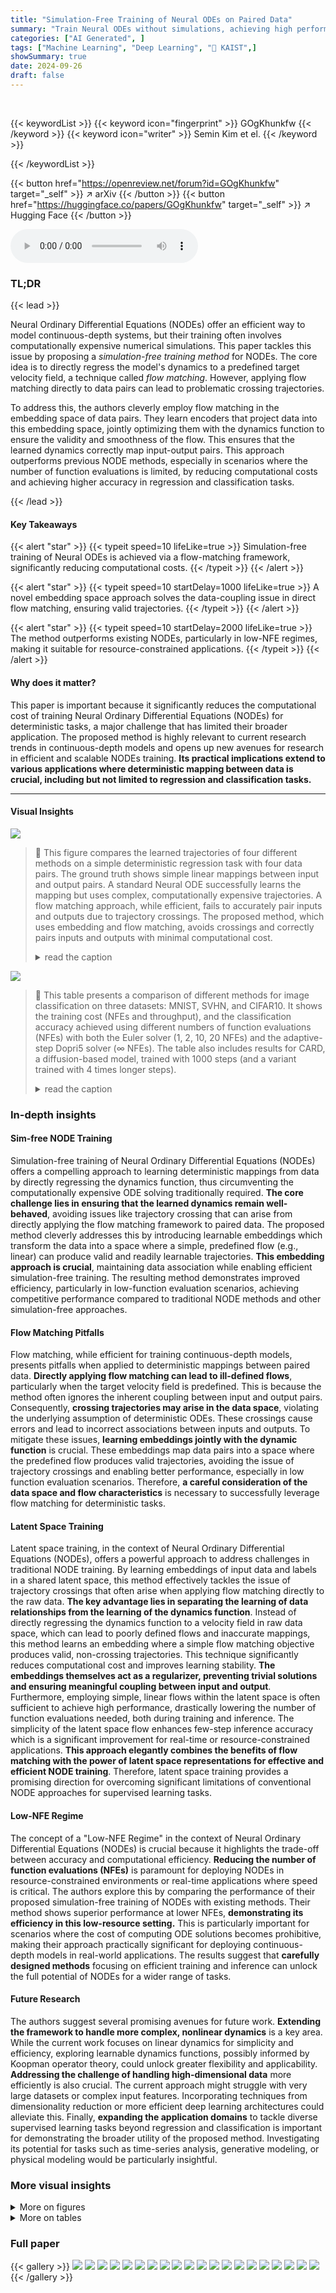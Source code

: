 ```yaml
---
title: "Simulation-Free Training of Neural ODEs on Paired Data"
summary: "Train Neural ODEs without simulations, achieving high performance on regression and classification by using flow matching in the embedding space of data pairs."
categories: ["AI Generated", ]
tags: ["Machine Learning", "Deep Learning", "🏢 KAIST",]
showSummary: true
date: 2024-09-26
draft: false
---
```


<br>

{{< keywordList >}}
{{< keyword icon="fingerprint" >}} GOgKhunkfw {{< /keyword >}}
{{< keyword icon="writer" >}} Semin Kim et el. {{< /keyword >}}
 
{{< /keywordList >}}

{{< button href="https://openreview.net/forum?id=GOgKhunkfw" target="_self" >}}
↗ arXiv
{{< /button >}}
{{< button href="https://huggingface.co/papers/GOgKhunkfw" target="_self" >}}
↗ Hugging Face
{{< /button >}}



<audio controls>
    <source src="https://ai-paper-reviewer.com/GOgKhunkfw/podcast.wav" type="audio/wav">
    Your browser does not support the audio element.
</audio>


### TL;DR


{{< lead >}}

Neural Ordinary Differential Equations (NODEs) offer an efficient way to model continuous-depth systems, but their training often involves computationally expensive numerical simulations. This paper tackles this issue by proposing a *simulation-free training method* for NODEs. The core idea is to directly regress the model's dynamics to a predefined target velocity field, a technique called *flow matching*. However, applying flow matching directly to data pairs can lead to problematic crossing trajectories. 

To address this, the authors cleverly employ flow matching in the embedding space of data pairs.  They learn encoders that project data into this embedding space, jointly optimizing them with the dynamics function to ensure the validity and smoothness of the flow. This ensures that the learned dynamics correctly map input-output pairs. This approach outperforms previous NODE methods, especially in scenarios where the number of function evaluations is limited, by reducing computational costs and achieving higher accuracy in regression and classification tasks.

{{< /lead >}}


#### Key Takeaways

{{< alert "star" >}}
{{< typeit speed=10 lifeLike=true >}} Simulation-free training of Neural ODEs is achieved via a flow-matching framework, significantly reducing computational costs. {{< /typeit >}}
{{< /alert >}}

{{< alert "star" >}}
{{< typeit speed=10 startDelay=1000 lifeLike=true >}} A novel embedding space approach solves the data-coupling issue in direct flow matching, ensuring valid trajectories. {{< /typeit >}}
{{< /alert >}}

{{< alert "star" >}}
{{< typeit speed=10 startDelay=2000 lifeLike=true >}} The method outperforms existing NODEs, particularly in low-NFE regimes, making it suitable for resource-constrained applications. {{< /typeit >}}
{{< /alert >}}

#### Why does it matter?
This paper is important because it significantly reduces the computational cost of training Neural Ordinary Differential Equations (NODEs) for deterministic tasks, a major challenge that has limited their broader application.  The proposed method is highly relevant to current research trends in continuous-depth models and opens up new avenues for research in efficient and scalable NODEs training. **Its practical implications extend to various applications where deterministic mapping between data is crucial, including but not limited to regression and classification tasks.**

------
#### Visual Insights



![](https://ai-paper-reviewer.com/GOgKhunkfw/figures_2_1.jpg)

> 🔼 This figure compares the learned trajectories of four different methods on a simple deterministic regression task with four data pairs.  The ground truth shows simple linear mappings between input and output pairs.  A standard Neural ODE successfully learns the mapping but uses complex, computationally expensive trajectories.  A flow matching approach, while efficient, fails to accurately pair inputs and outputs due to trajectory crossings.  The proposed method, which uses embedding and flow matching, avoids crossings and correctly pairs inputs and outputs with minimal computational cost.
> <details>
> <summary>read the caption</summary>
> Figure 1: Comparison of the learned trajectories. The final train loss (MSE) and training NFE are shown above each plot. (a) We consider deterministic regression task of four data pairs, each of which is represented by two circles (filled and empty circles) connected by dotted lines. (b) NODEs can correctly associate the pairs but through complex paths (solid lines) that require large NFEs. (c) Flow matching with linear velocity can greatly reduce the training NFEs by simulation-free training, but fails to associate the correct pairs due to the crossing trajectories induced by predefined dynamics. (d) The proposed method can alleviate the problems by learning the embeddings for data jointly with the flow matching.
> </details>





![](https://ai-paper-reviewer.com/GOgKhunkfw/tables_6_1.jpg)

> 🔼 This table presents a comparison of different methods for image classification on three datasets: MNIST, SVHN, and CIFAR10.  It shows the training cost (NFEs and throughput), and the classification accuracy achieved using different numbers of function evaluations (NFEs) with both the Euler solver (1, 2, 10, 20 NFEs) and the adaptive-step Dopri5 solver (∞ NFEs).  The table also includes results for CARD, a diffusion-based model, trained with 1000 steps (and a variant trained with 4 times longer steps).
> <details>
> <summary>read the caption</summary>
> Table 1: Experiment results on image classification. Training cost and few-/full-step performances are reported in three datasets. For classification accuracy, numbers indicate the number of function evaluations with Euler solver, where ∞ denotes the result of dopri5 adaptive-step solver. For CARD, we report the 1000-step decoding results instead of using the adaptive solver, as the model was trained on discrete timesteps. CARD† is trained with 4 times longer steps.
> </details>





### In-depth insights


#### Sim-free NODE Training
Simulation-free training of Neural Ordinary Differential Equations (NODEs) offers a compelling approach to learning deterministic mappings from data by directly regressing the dynamics function, thus circumventing the computationally expensive ODE solving traditionally required.  **The core challenge lies in ensuring that the learned dynamics remain well-behaved**, avoiding issues like trajectory crossing that can arise from directly applying the flow matching framework to paired data.  The proposed method cleverly addresses this by introducing learnable embeddings which transform the data into a space where a simple, predefined flow (e.g., linear) can produce valid and readily learnable trajectories.  **This embedding approach is crucial**, maintaining data association while enabling efficient simulation-free training.  The resulting method demonstrates improved efficiency, particularly in low-function evaluation scenarios, achieving competitive performance compared to traditional NODE methods and other simulation-free approaches.

#### Flow Matching Pitfalls
Flow matching, while efficient for training continuous-depth models, presents pitfalls when applied to deterministic mappings between paired data.  **Directly applying flow matching can lead to ill-defined flows**, particularly when the target velocity field is predefined.  This is because the method often ignores the inherent coupling between input and output pairs. Consequently,  **crossing trajectories may arise in the data space**, violating the underlying assumption of deterministic ODEs. These crossings cause errors and lead to incorrect associations between inputs and outputs. To mitigate these issues, **learning embeddings jointly with the dynamic function** is crucial.  These embeddings map data pairs into a space where the predefined flow produces valid trajectories, avoiding the issue of trajectory crossings and enabling better performance, especially in low function evaluation scenarios. Therefore, **a careful consideration of the data space and flow characteristics** is necessary to successfully leverage flow matching for deterministic tasks.

#### Latent Space Training
Latent space training, in the context of Neural Ordinary Differential Equations (NODEs), offers a powerful approach to address challenges in traditional NODE training.  By learning embeddings of input data and labels in a shared latent space, this method effectively tackles the issue of trajectory crossings that often arise when applying flow matching directly to the raw data. **The key advantage lies in separating the learning of data relationships from the learning of the dynamics function**.  Instead of directly regressing the dynamics function to a velocity field in raw data space, which can lead to poorly defined flows and inaccurate mappings, this method learns an embedding where a simple flow matching objective produces valid, non-crossing trajectories.  This technique significantly reduces computational cost and improves learning stability. **The embeddings themselves act as a regularizer, preventing trivial solutions and ensuring meaningful coupling between input and output**.  Furthermore, employing simple, linear flows within the latent space is often sufficient to achieve high performance, drastically lowering the number of function evaluations needed, both during training and inference.  The simplicity of the latent space flow enhances few-step inference accuracy which is a significant improvement for real-time or resource-constrained applications.  **This approach elegantly combines the benefits of flow matching with the power of latent space representations for effective and efficient NODE training**. Therefore, latent space training provides a promising direction for overcoming significant limitations of conventional NODE approaches for supervised learning tasks.

#### Low-NFE Regime
The concept of a "Low-NFE Regime" in the context of Neural Ordinary Differential Equations (NODEs) is crucial because it highlights the trade-off between accuracy and computational efficiency.  **Reducing the number of function evaluations (NFEs)** is paramount for deploying NODEs in resource-constrained environments or real-time applications where speed is critical. The authors explore this by comparing the performance of their proposed simulation-free training of NODEs with existing methods.  Their method shows superior performance at lower NFEs, **demonstrating its efficiency in this low-resource setting.**  This is particularly important for scenarios where the cost of computing ODE solutions becomes prohibitive, making their approach practically significant for deploying continuous-depth models in real-world applications.  The results suggest that **carefully designed methods** focusing on efficient training and inference can unlock the full potential of NODEs for a wider range of tasks.

#### Future Research
The authors suggest several promising avenues for future work.  **Extending the framework to handle more complex, nonlinear dynamics** is a key area.  While the current work focuses on linear dynamics for simplicity and efficiency, exploring learnable dynamics functions, possibly informed by Koopman operator theory, could unlock greater flexibility and applicability.  **Addressing the challenge of handling high-dimensional data** more efficiently is also crucial. The current approach might struggle with very large datasets or complex input features.  Incorporating techniques from dimensionality reduction or more efficient deep learning architectures could alleviate this.  Finally, **expanding the application domains** to tackle diverse supervised learning tasks beyond regression and classification is important for demonstrating the broader utility of the proposed method.  Investigating its potential for tasks such as time-series analysis, generative modeling, or physical modeling would be particularly insightful.


### More visual insights

<details>
<summary>More on figures
</summary>


![](https://ai-paper-reviewer.com/GOgKhunkfw/figures_3_1.jpg)

> 🔼 This figure illustrates the proposed framework for simulation-free training of Neural ODEs.  It shows how data and labels are first encoded into an embedding space using separate encoders. In this embedding space, a predefined flow (dynamics) is applied to generate a trajectory that avoids the problematic crossing trajectories seen in the original data space. The embedding space is learned alongside the dynamic function, ensuring the validity of the flow. Finally, the label is decoded from the embedding space. This process greatly reduces the computational cost compared to standard training methods.
> <details>
> <summary>read the caption</summary>
> Figure 2: An overview of our framework. We avoid the crossing trajectory problem in data space by introducing learnable encoders that project data and label to embedding space. In the learned embedding space, the presumed dynamics induce valid target velocity field.
> </details>



![](https://ai-paper-reviewer.com/GOgKhunkfw/figures_6_1.jpg)

> 🔼 This figure compares the root mean squared error (RMSE) achieved by different models on various UCI regression datasets as a function of the number of function evaluations (NFEs).  The x-axis represents the NFEs, while the y-axis shows the RMSE. Each subplot corresponds to a different dataset.  The lines represent the mean RMSE across multiple runs, and the shaded areas show the standard deviation. The figure demonstrates that the proposed method (Ours) achieves lower RMSE than the baseline methods (NODE, STEER, RNODE, CARD) especially when the number of NFEs is low, highlighting the efficiency of the proposed model, particularly when the computational resources are limited.
> <details>
> <summary>read the caption</summary>
> Figure 3: RMSE over NFEs on UCI regression tasks. To control the NFE, we use Euler solver for the evaluation. By assuming linear dynamics, our model shows better performance in low NFE regime.
> </details>



![](https://ai-paper-reviewer.com/GOgKhunkfw/figures_8_1.jpg)

> 🔼 This ablation study investigates the impact of two optimization techniques on the performance of the proposed model for CIFAR10 image classification.  The first technique is explicitly sampling t=0 during training. The second technique involves adding noise to the label autoencoding process. The results show that explicitly sampling t=0 prevents the model from converging to suboptimal solutions, leading to improved training and test accuracy. Adding noise to label autoencoding further enhances generalization performance. The figure visually represents these effects by plotting the training flow loss, training accuracy, and test accuracy across different training steps for the baseline model and the variants with each technique removed.
> <details>
> <summary>read the caption</summary>
> Figure 5: Ablation study of optimization techniques on CIFAR10. Explicitly sampling t = 0 in training prevents suboptimal solutions while adding noise to label autoencoding improves generalization.
> </details>



![](https://ai-paper-reviewer.com/GOgKhunkfw/figures_8_2.jpg)

> 🔼 This figure analyzes the effect of different predefined dynamics on the model's performance. The left panel shows the change in coefficients (αt and βt) of the interpolant zt = αt*z0 + βt*z1 over time t for three types of dynamics: linear, convex, and concave.  The right panel presents the prediction Root Mean Squared Error (RMSE) versus the number of function evaluations (NFE) for the Boston housing dataset, using each of the three dynamics.  It demonstrates how the choice of dynamics affects the model's ability to achieve good performance with varying computational costs.
> <details>
> <summary>read the caption</summary>
> Figure 4: Analysis on predefined dynamics. (Left) Change of coefficients in interpolant with respective to time. (Right) Prediction RMSE over NFE on UCI Boston dataset.
> </details>



![](https://ai-paper-reviewer.com/GOgKhunkfw/figures_14_1.jpg)

> 🔼 This figure shows examples where training of Neural Ordinary Differential Equations (NODEs) fails to converge. The x-axis represents the training step, the y-axis on the left shows the training loss, and the y-axis on the right shows the number of function evaluations (NFEs).  The different colored lines represent different runs. The figure indicates that training NODEs can be unstable, failing to converge in multiple runs, despite adaptive step-size solvers.
> <details>
> <summary>read the caption</summary>
> Figure 6: Failure cases of NODES.
> </details>



![](https://ai-paper-reviewer.com/GOgKhunkfw/figures_15_1.jpg)

> 🔼 This figure shows the reconstruction of images from an autoencoder.  The top row displays the input images, and the bottom row shows their reconstructions generated by the autoencoder. The purpose is to illustrate the quality of reconstruction achieved by the autoencoder used in the proposed method, specifically showing that the autoencoder trained without the flow loss fails to preserve the original coupling between data and label, resulting in a poor reconstruction. The images show that the reconstruction is quite good, suggesting that the autoencoder is effectively learning the relevant features of the input images.
> <details>
> <summary>read the caption</summary>
> Figure 7: Reconstruction from the autoencoder.
> </details>



![](https://ai-paper-reviewer.com/GOgKhunkfw/figures_16_1.jpg)

> 🔼 This figure compares the learned trajectories of four different methods for a deterministic regression task.  The ground truth shows four pairs of points directly connected. The Neural ODE method correctly connects the pairs but with complex and inefficient trajectories. Flow Matching, while efficient, causes trajectory crossings which is undesirable.  The proposed 'Embed.+FM' method learns embeddings, avoiding crossings while maintaining efficiency.
> <details>
> <summary>read the caption</summary>
> Figure 1: Comparison of the learned trajectories. The final train loss (MSE) and training NFE are shown above each plot. (a) We consider deterministic regression task of four data pairs, each of which is represented by two circles (filled and empty circles) connected by dotted lines. (b) NODEs can correctly associate the pairs but through complex paths (solid lines) that require large NFEs. (c) Flow matching with linear velocity can greatly reduce the training NFEs by simulation-free training, but fails to associate the correct pairs due to the crossing trajectories induced by predefined dynamics. (d) The proposed method can alleviate the problems by learning the embeddings for data jointly with the flow matching.
> </details>



![](https://ai-paper-reviewer.com/GOgKhunkfw/figures_16_2.jpg)

> 🔼 This figure shows the results of an ablation study conducted on the CIFAR10 dataset to investigate the effects of two optimization techniques: explicitly sampling t=0 during training and adding noise to the label autoencoding loss.  The leftmost graph displays the training flow loss, showing that explicitly sampling t=0 prevents the model from converging to suboptimal solutions. The middle graph shows training accuracy, demonstrating that adding noise to the label autoencoding improves the model's generalization ability. The rightmost graph displays test accuracy, confirming the benefit of adding noise to the label autoencoding for improved generalization performance.  Overall, this ablation study highlights the importance of these optimization techniques in achieving optimal results.
> <details>
> <summary>read the caption</summary>
> Figure 5: Ablation study of optimization techniques on CIFAR10. Explicitly sampling t = 0 in training prevents suboptimal solutions while adding noise to label autoencoding improves generalization.
> </details>



</details>




<details>
<summary>More on tables
</summary>


![](https://ai-paper-reviewer.com/GOgKhunkfw/tables_7_1.jpg)
> 🔼 This table presents a comparison of three different methods for learning encoders in a continuous-depth model, focusing on the impact of using flow loss.  The methods compared are ANODE+FM (augmenting dimensions and using flow matching), Autoencoder+FM (learning an embedding space with autoencoding and then applying flow matching), and the authors' proposed method. The table shows the training accuracy and the percentage of disagreements between predictions made using a one-step Euler solver and an adaptive-step solver. The results demonstrate the effectiveness of the authors' method in preventing trajectory crossing and achieving high accuracy.
> <details>
> <summary>read the caption</summary>
> Table 2: The effectiveness of learning encoders with flow loss. Training accuracy and the proportion of disagreement in prediction between a one-step Euler solver and an adaptive-step solver are shown. Simply augmenting dimensions (ANODE+FM) does not effectively prevent trajectory crossing. Furthermore, learning encoders without flow loss (Autoencoder+FM) also fails to preserve the original coupling due to crossing trajectories.
> </details>

![](https://ai-paper-reviewer.com/GOgKhunkfw/tables_17_1.jpg)
> 🔼 This table presents the results of experiments conducted on UCI regression datasets using the Euler method with a single step.  It compares the performance of the proposed method ('Ours') against several baseline methods (NODE, STEER, RNODE, and CARD) in terms of Root Mean Square Error (RMSE).  The RMSE values reflect the accuracy of each method in predicting the target variable, with lower values indicating better performance.  The table showcases the relative performance of different methods using this specific experimental setup.
> <details>
> <summary>read the caption</summary>
> Table 3: Experiment results on UCI regression tasks with Euler 1-step solver.
> </details>

![](https://ai-paper-reviewer.com/GOgKhunkfw/tables_17_2.jpg)
> 🔼 This table presents the results of UCI regression tasks using the Euler method with 2 steps.  It compares the performance of the proposed method ('Ours') against several baseline methods (NODE, STEER, RNODE, and CARD) across various datasets. The metrics used are likely RMSE (root mean square error) values, with the plus/minus values representing some measure of uncertainty (e.g., standard deviation or confidence interval).  The table highlights the relative performance of each method in terms of accuracy and computational efficiency.  The '> 10<sup>4</sup>' entries likely indicate that the baseline methods required far more than 10,000 function evaluations.
> <details>
> <summary>read the caption</summary>
> Table 4: Experiment results on UCI regression tasks with Euler 2-step solver.
> </details>

![](https://ai-paper-reviewer.com/GOgKhunkfw/tables_17_3.jpg)
> 🔼 This table presents a comparison of different models' performance on image classification tasks using three datasets: MNIST, SVHN, and CIFAR10.  It shows training costs (NFEs and throughput), and classification accuracy at different numbers of function evaluations (NFEs) using both Euler and adaptive-step solvers.  It highlights the trade-off between training efficiency and accuracy. The table also includes results for CARD, a model based on diffusion processes, comparing 1000-step decoding with other methods' performance at various NFE.
> <details>
> <summary>read the caption</summary>
> Table 1: Experiment results on image classification. Training cost and few-/full-step performances are reported in three datasets. For classification accuracy, numbers indicate the number of function evaluations with Euler solver, where ∞ denotes the result of dopri5 adaptive-step solver. For CARD, we report the 1000-step decoding results instead of using the adaptive solver, as the model was trained on discrete timesteps. CARD† is trained with 4 times longer steps.
> </details>

![](https://ai-paper-reviewer.com/GOgKhunkfw/tables_17_4.jpg)
> 🔼 This table presents a comparison of different methods for image classification on three datasets (MNIST, SVHN, CIFAR10).  It shows the training cost (NFEs and throughput), and the classification accuracy achieved with varying numbers of function evaluations (NFEs) using both the Euler solver (few-step inference) and the dopri5 adaptive-step solver (full-step inference).  The table also highlights the performance of CARD, a baseline method, trained with both standard and longer timesteps.
> <details>
> <summary>read the caption</summary>
> Table 1: Experiment results on image classification. Training cost and few-/full-step performances are reported in three datasets. For classification accuracy, numbers indicate the number of function evaluations with Euler solver, where ∞ denotes the result of dopri5 adaptive-step solver. For CARD, we report the 1000-step decoding results instead of using the adaptive solver, as the model was trained on discrete timesteps. CARD† is trained with 4 times longer steps.
> </details>

![](https://ai-paper-reviewer.com/GOgKhunkfw/tables_18_1.jpg)
> 🔼 This table presents a comparison of different models on image classification tasks using three datasets: MNIST, SVHN, and CIFAR10.  It shows the training cost (number of function evaluations (NFEs) and training throughput), and the classification accuracy achieved by each model at varying numbers of function evaluations (NFEs) during both few-step and full-step inference.  The models compared include NODE, STEER, RNODE, CARD, and the proposed method.  The table highlights the computational efficiency and accuracy of the proposed method, particularly in low-NFE settings.
> <details>
> <summary>read the caption</summary>
> Table 1: Experiment results on image classification. Training cost and few-/full-step performances are reported in three datasets. For classification accuracy, numbers indicate the number of function evaluations with Euler solver, where ∞ denotes the result of dopri5 adaptive-step solver. For CARD, we report the 1000-step decoding results instead of using the adaptive solver, as the model was trained on discrete timesteps. CARD† is trained with 4 times longer steps.
> </details>

![](https://ai-paper-reviewer.com/GOgKhunkfw/tables_18_2.jpg)
> 🔼 This table presents a comparison of different models' performance on image classification tasks using three datasets (MNIST, SVHN, CIFAR10).  It shows training costs (NFEs and throughput), and classification accuracy at various numbers of function evaluations (NFEs) using both Euler and adaptive solvers.  The table highlights the efficiency gains of the proposed simulation-free method compared to standard Neural ODEs and other baselines like STEER, RNODE, and CARD.
> <details>
> <summary>read the caption</summary>
> Table 1: Experiment results on image classification. Training cost and few-/full-step performances are reported in three datasets. For classification accuracy, numbers indicate the number of function evaluations with Euler solver, where ∞ denotes the result of dopri5 adaptive-step solver. For CARD, we report the 1000-step decoding results instead of using the adaptive solver, as the model was trained on discrete timesteps. CARD† is trained with 4 times longer steps.
> </details>

![](https://ai-paper-reviewer.com/GOgKhunkfw/tables_18_3.jpg)
> 🔼 This table presents a comparison of different methods for image classification on three datasets: MNIST, SVHN, and CIFAR10.  It shows the training cost (NFEs and throughput), and the accuracy achieved using different numbers of function evaluations (NFEs) for each method.  The table highlights the efficiency gains from simulation-free training, particularly with the proposed method.
> <details>
> <summary>read the caption</summary>
> Table 1: Experiment results on image classification. Training cost and few-/full-step performances are reported in three datasets. For classification accuracy, numbers indicate the number of function evaluations with Euler solver, where ∞ denotes the result of dopri5 adaptive-step solver. For CARD, we report the 1000-step decoding results instead of using the adaptive solver, as the model was trained on discrete timesteps. CARD† is trained with 4 times longer steps.
> </details>

</details>




### Full paper

{{< gallery >}}
<img src="https://ai-paper-reviewer.com/GOgKhunkfw/1.png" class="grid-w50 md:grid-w33 xl:grid-w25" />
<img src="https://ai-paper-reviewer.com/GOgKhunkfw/2.png" class="grid-w50 md:grid-w33 xl:grid-w25" />
<img src="https://ai-paper-reviewer.com/GOgKhunkfw/3.png" class="grid-w50 md:grid-w33 xl:grid-w25" />
<img src="https://ai-paper-reviewer.com/GOgKhunkfw/4.png" class="grid-w50 md:grid-w33 xl:grid-w25" />
<img src="https://ai-paper-reviewer.com/GOgKhunkfw/5.png" class="grid-w50 md:grid-w33 xl:grid-w25" />
<img src="https://ai-paper-reviewer.com/GOgKhunkfw/6.png" class="grid-w50 md:grid-w33 xl:grid-w25" />
<img src="https://ai-paper-reviewer.com/GOgKhunkfw/7.png" class="grid-w50 md:grid-w33 xl:grid-w25" />
<img src="https://ai-paper-reviewer.com/GOgKhunkfw/8.png" class="grid-w50 md:grid-w33 xl:grid-w25" />
<img src="https://ai-paper-reviewer.com/GOgKhunkfw/9.png" class="grid-w50 md:grid-w33 xl:grid-w25" />
<img src="https://ai-paper-reviewer.com/GOgKhunkfw/10.png" class="grid-w50 md:grid-w33 xl:grid-w25" />
<img src="https://ai-paper-reviewer.com/GOgKhunkfw/11.png" class="grid-w50 md:grid-w33 xl:grid-w25" />
<img src="https://ai-paper-reviewer.com/GOgKhunkfw/12.png" class="grid-w50 md:grid-w33 xl:grid-w25" />
<img src="https://ai-paper-reviewer.com/GOgKhunkfw/13.png" class="grid-w50 md:grid-w33 xl:grid-w25" />
<img src="https://ai-paper-reviewer.com/GOgKhunkfw/14.png" class="grid-w50 md:grid-w33 xl:grid-w25" />
<img src="https://ai-paper-reviewer.com/GOgKhunkfw/15.png" class="grid-w50 md:grid-w33 xl:grid-w25" />
<img src="https://ai-paper-reviewer.com/GOgKhunkfw/16.png" class="grid-w50 md:grid-w33 xl:grid-w25" />
<img src="https://ai-paper-reviewer.com/GOgKhunkfw/17.png" class="grid-w50 md:grid-w33 xl:grid-w25" />
<img src="https://ai-paper-reviewer.com/GOgKhunkfw/18.png" class="grid-w50 md:grid-w33 xl:grid-w25" />
<img src="https://ai-paper-reviewer.com/GOgKhunkfw/19.png" class="grid-w50 md:grid-w33 xl:grid-w25" />
<img src="https://ai-paper-reviewer.com/GOgKhunkfw/20.png" class="grid-w50 md:grid-w33 xl:grid-w25" />
{{< /gallery >}}